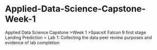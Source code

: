 # Applied-Data-Science-Capstone-Week-1
Applied Data Science Capstone >Week 1 >SpaceX Falcon 9 first stage Landing Prediction > Lab 1: Collecting the data
peer review purposes and evidence of lab completion
